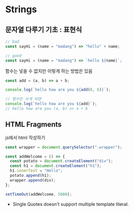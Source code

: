 # Strings

## 문자열 다루기 기초 : 표현식

```jsx
// bad
const sayHi = (name = "madang") => "hello" + name;

// good
const sayHi = (name = "madang") => `hello ${name}`;
```

함수는 넣을 수 없지만 이렇게 하는 방법은 있음

```jsx
const add = (a, b) => a + b;

console.log(`hello how are you ${add(6, 6)}`);

// 함수만 쓰게 되면
console.log(`hello how are you ${add}`);
// hello how are you (a, b) => a + b
```

## HTML Fragments

js에서 html 작성하기

```jsx
const wrapper = document.querySelector(".wrapper");

const addWelcome = () => {
  const potato = document.createElement("div");
  const h1 = document.createElement("h1");
  h1.innerText = "Hello";
  potato.append(h1);
  wrapper.append(div);
};

setTimeOut(addWelcome, 5000);
```

- Single Quotes doesn't support multiple template literal.
